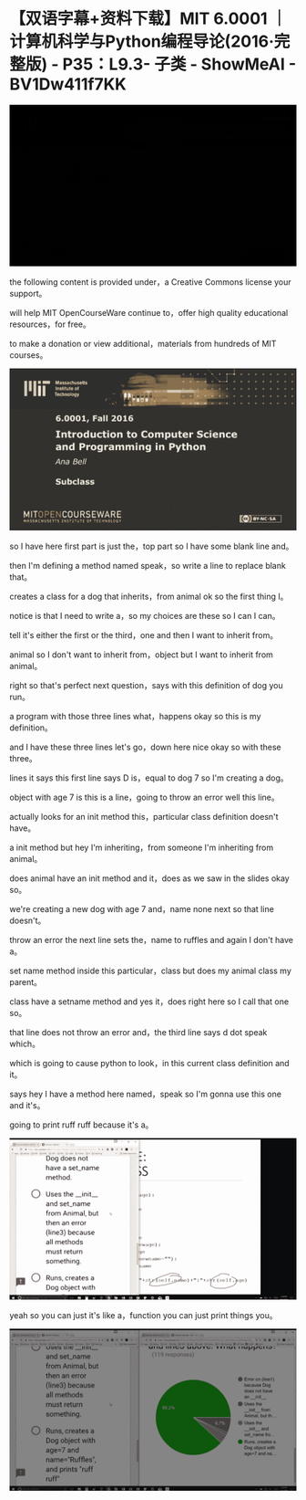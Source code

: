 # 【双语字幕+资料下载】MIT 6.0001 ｜ 计算机科学与Python编程导论(2016·完整版) - P35：L9.3- 子类 - ShowMeAI - BV1Dw411f7KK

![](img/0963f6b29a34871775dcd22e2232a8e4_0.png)

the following content is provided under，a Creative Commons license your support。

will help MIT OpenCourseWare continue to，offer high quality educational resources，for free。

to make a donation or view additional，materials from hundreds of MIT courses。



![](img/0963f6b29a34871775dcd22e2232a8e4_2.png)

so I have here first part is just the，top part so I have some blank line and。

then I'm defining a method named speak，so write a line to replace blank that。

creates a class for a dog that inherits，from animal ok so the first thing I。

notice is that I need to write a，so my choices are these so I can I can。

tell it's either the first or the third，one and then I want to inherit from。

animal so I don't want to inherit from，object but I want to inherit from animal。

right so that's perfect next question，says with this definition of dog you run。

a program with those three lines what，happens okay so this is my definition。

and I have these three lines let's go，down here nice okay so with these three。

lines it says this first line says D is，equal to dog 7 so I'm creating a dog。

object with age 7 is this is a line，going to throw an error well this line。

actually looks for an init method this，particular class definition doesn't have。

a init method but hey I'm inheriting，from someone I'm inheriting from animal。

does animal have an init method and it，does as we saw in the slides okay so。

we're creating a new dog with age 7 and，name none next so that line doesn't。

throw an error the next line sets the，name to ruffles and again I don't have a。

set name method inside this particular，class but does my animal class my parent。

class have a setname method and yes it，does right here so I call that one so。

that line does not throw an error and，the third line says d dot speak which。

which is going to cause python to look，in this current class definition and it。

says hey I have a method here named，speak so I'm gonna use this one and it's。

going to print ruff ruff because it's a。

![](img/0963f6b29a34871775dcd22e2232a8e4_4.png)

yeah so you can just it's like a，function you can just print things you。



![](img/0963f6b29a34871775dcd22e2232a8e4_6.png)